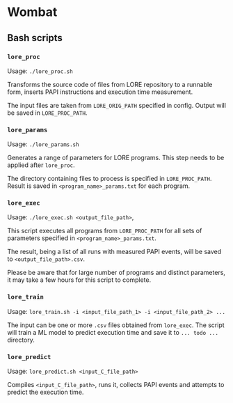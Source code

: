 # Wombat

## Bash scripts

### `lore_proc`

Usage: `./lore_proc.sh`

Transforms the source code of files from LORE repository to a runnable form, inserts PAPI instructions and execution time measurement.

The input files are taken from `LORE_ORIG_PATH` specified in config. Output will be saved in `LORE_PROC_PATH`.


### `lore_params`

Usage: `./lore_params.sh`

Generates a range of parameters for LORE programs. This step needs to be applied after `lore_proc`.

The directory containing files to process is specified in `LORE_PROC_PATH`. Result is saved in `<program_name>_params.txt` for each program.


### `lore_exec`

Usage: `./lore_exec.sh <output_file_path>`,

This script executes all programs from `LORE_PROC_PATH` for all sets of parameters specified in `<program_name>_params.txt`.

The result, being a list of all runs with measured PAPI events, will be saved to `<output_file_path>.csv`.

Please be aware that for large number of programs and distinct parameters, it may take a few hours for this script to complete.


### `lore_train`

Usage: `lore_train.sh -i <input_file_path_1> -i <input_file_path_2> ...`

The input can be one or more `.csv` files obtained from `lore_exec`. The script will train a ML model to predict execution time and save it to `... todo ...` directory.


### `lore_predict`

Usage: `lore_predict.sh <input_C_file_path>`

Compiles `<input_C_file_path>`, runs it, collects PAPI events and attempts to predict the execution time.